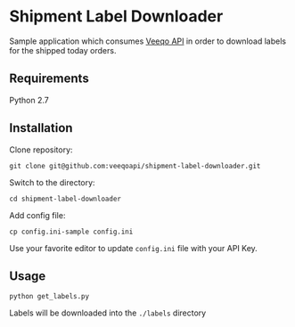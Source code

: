 # Shipment Label Downloader

Sample application which consumes [Veeqo API][] in order to download labels for
the shipped today orders.

## Requirements

Python 2.7

## Installation

Clone repository:

    git clone git@github.com:veeqoapi/shipment-label-downloader.git

Switch to the directory:

    cd shipment-label-downloader

Add config file:

    cp config.ini-sample config.ini

Use your favorite editor to update `config.ini` file with your API Key.

## Usage

    python get_labels.py

Labels will be downloaded into the `./labels` directory

[Veeqo API]: http://developers.veeqo.com/
